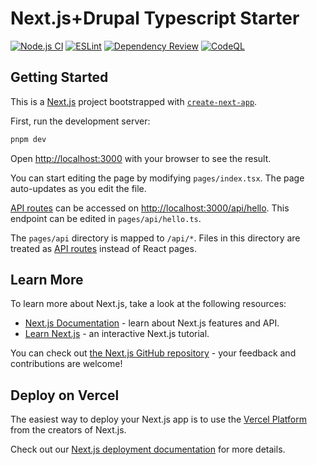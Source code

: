 # Next.js+Drupal Typescript Starter

[![Node.js CI](https://github.com/WakeLab/next-drupal-typescript-starter/actions/workflows/node.js.yml/badge.svg)](https://github.com/WakeLab/next-drupal-typescript-starter/actions/workflows/node.js.yml)
[![ESLint](https://github.com/WakeLab/next-drupal-typescript-starter/actions/workflows/eslint.yml/badge.svg)](https://github.com/WakeLab/next-drupal-typescript-starter/actions/workflows/eslint.yml)
[![Dependency Review](https://github.com/WakeLab/next-drupal-typescript-starter/actions/workflows/dependency-review.yml/badge.svg)](https://github.com/WakeLab/next-drupal-typescript-starter/actions/workflows/dependency-review.yml)
[![CodeQL](https://github.com/WakeLab/next-drupal-typescript-starter/actions/workflows/codeql-analysis.yml/badge.svg)](https://github.com/WakeLab/next-drupal-typescript-starter/actions/workflows/codeql-analysis.yml)

## Getting Started

This is a [Next.js](https://nextjs.org/) project bootstrapped with [`create-next-app`](https://github.com/vercel/next.js/tree/canary/packages/create-next-app).

First, run the development server:

```bash
pnpm dev
```

Open [http://localhost:3000](http://localhost:3000) with your browser to see the result.

You can start editing the page by modifying `pages/index.tsx`. The page auto-updates as you edit the file.

[API routes](https://nextjs.org/docs/api-routes/introduction) can be accessed on [http://localhost:3000/api/hello](http://localhost:3000/api/hello). This endpoint can be edited in `pages/api/hello.ts`.

The `pages/api` directory is mapped to `/api/*`. Files in this directory are treated as [API routes](https://nextjs.org/docs/api-routes/introduction) instead of React pages.

## Learn More

To learn more about Next.js, take a look at the following resources:

- [Next.js Documentation](https://nextjs.org/docs) - learn about Next.js features and API.
- [Learn Next.js](https://nextjs.org/learn) - an interactive Next.js tutorial.

You can check out [the Next.js GitHub repository](https://github.com/vercel/next.js/) - your feedback and contributions are welcome!

## Deploy on Vercel

The easiest way to deploy your Next.js app is to use the [Vercel Platform](https://vercel.com/new?utm_medium=default-template&filter=next.js&utm_source=create-next-app&utm_campaign=create-next-app-readme) from the creators of Next.js.

Check out our [Next.js deployment documentation](https://nextjs.org/docs/deployment) for more details.
